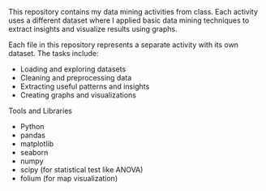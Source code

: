 This repository contains my data mining activities from class. Each activity uses a different dataset where I applied basic data mining techniques to extract insights and visualize results using graphs.

Each file in this repository represents a separate activity with its own dataset. The tasks include:
* Loading and exploring datasets
* Cleaning and preprocessing data
* Extracting useful patterns and insights
* Creating graphs and visualizations

Tools and Libraries
* Python 
* pandas
* matplotlib
* seaborn
* numpy
* scipy (for statistical test like ANOVA)
* folium (for map visualization)
